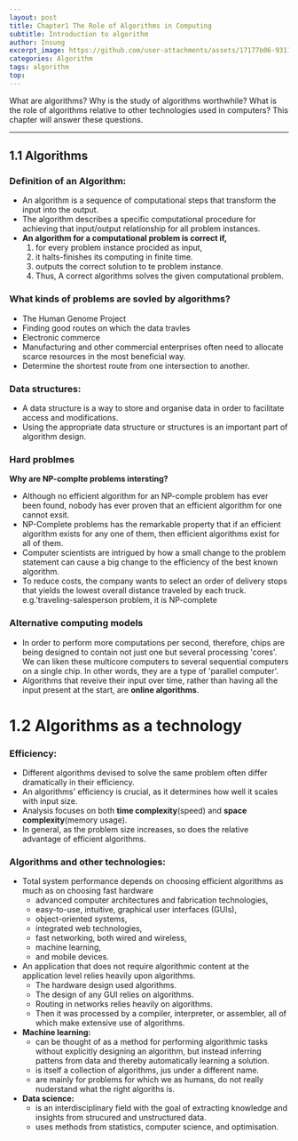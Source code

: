 ```yaml
---
layout: post
title: Chapter1 The Role of Algorithms in Computing
subtitle: Introduction to algorithm
author: Insung
excerpt_image: https://github.com/user-attachments/assets/17177b06-9311-43be-9824-654e49d36fac
categories: Algorithm
tags: algorithm
top: 
---
```



What are algorithms? Why is the study of algorithms worthwhile? What is the role of algorithms relative to other technologies used in computers? This chapter will answer these questions.

---
## 1.1 Algorithms 

### Definition of an Algorithm:
- An algorithm is a sequence of computational steps that transform the input into the output.
- The algorithm describes a specific computational procedure for achieving that input/output relationship for all problem instances.
- **An algorithm for a computational problem is correct if,**
  1. for every problem instance procided as input,
  2. it halts-finishes its computing in finite time.
  3. outputs the correct solution to te problem instance.
  4. Thus, A correct algorithms solves the given computational problem.

### What kinds of problems are sovled by algorithms?
- The Human Genome Project
- Finding good routes on which the data travles
- Electronic commerce
- Manufacturing and other commercial enterprises often need to allocate scarce resources in the most beneficial way.
- Determine the shortest route from one intersection to another.

### Data structures:
- A data structure is a way to store and organise data in order to facilitate access and modifications.
- Using the appropriate data structure or structures is an important part of algorithm design.

### Hard problmes

**Why are NP-complte problems intersting?**

- Although no efficient algorithm for an NP-comple problem has ever been found, nobody has ever proven that an efficient algorithm for one cannot exsit.
- NP-Complete problems has the remarkable property that if an efficient algorithm exists for any one of them, then efficient algorithms exist for all of them.
- Computer scientists are intrigued by how a small change to the problem statement can cause a big change to the efficiency of the best known algorithm.
- To reduce costs, the company wants to select an order of delivery stops that yields the lowest overall distance traveled by each truck. e.g.'traveling-salesperson problem, it is NP-complete

### Alternative computing models
- In order to perform more computations per second, therefore, chips are being designed to contain not just one but several processing 'cores'. We can liken these multicore computers to several sequential computers on a single chip. In other words, they are a type of 'parallel computer'.
- Algorithms that reveive their input over time, rather than having all the input present at the start, are **online algorithms**.

# 1.2 Algorithms as a technology

### Efficiency:
- Different algorithms devised to solve the same problem often differ dramatically in their efficiency.
- An algorithms' efficiency is crucial, as it determines how well it scales with input size.
- Analysis focuses on both **time complexity**(speed) and **space complexity**(memory usage).
- In general, as the problem size increases, so does the relative advantage of efficient algorithms.

### Algorithms and other technologies:
- Total system performance depends on choosing efficient algorithms as much as on choosing fast hardware
  - advanced computer architectures and fabrication technologies,
  - easy-to-use, intuitive, graphical user interfaces (GUIs),
  - object-oriented systems,
  - integrated web technologies,
  - fast networking, both wired and wireless,
  - machine learning,
  - and mobile devices.
- An application that does not require algorithmic content at the application level relies heavily upon algorithms.
  - The hardware design used algorithms.
  - The design of any GUI relies on algorithms.
  - Routing in networks relies heavily on algorithms.
  - Then it was processed by a compiler, interpreter, or assembler, all of which make extensive use of algorithms.
- **Machine learning:**
  - can be thought of as a method for performing algorithmic tasks without explicitly designing an algorithm, but instead inferring pattens from data and thereby automatically learning a solution.
  - is itself a collection of algorithms, jus under a different name.
  - are mainly for problems for which we as humans, do not really nuderstand what the right algoriths is.
- **Data science:** 
  - is an interdisciplinary field with the goal of extracting knowledge and insights from strucured and unstructured data.
  - uses methods from statistics, computer science, and optimisation. 
